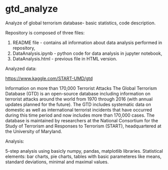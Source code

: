 # gtd_analyze
Analyze of global terrorism database- basic statistics, code description.

Repository is composed of three files:

1. README file - contains all information about data analysis performed in repository,
2. DataAnalysis.ipynb - python code for data analysis in jupyter notebook,
3. DataAnalysis.html - previous file in HTML version.

Analyzed data:

https://www.kaggle.com/START-UMD/gtd

Information on more than 170,000 Terrorist Attacks
The Global Terrorism Database (GTD) is an open-source database including information on terrorist attacks around the world from 1970 through 2016 (with annual updates planned for the future). The GTD includes systematic data on domestic as well as international terrorist incidents that have occurred during this time period and now includes more than 170,000 cases. The database is maintained by researchers at the National Consortium for the Study of Terrorism and Responses to Terrorism (START), headquartered at the University of Maryland.

Analysis:

5-step analysis using basicly numpy, pandas, matplotlib libraries. Statistical elements: bar charts, pie charts, tables with basic parameteres like means, standard deviations, minimal and maximal values.
